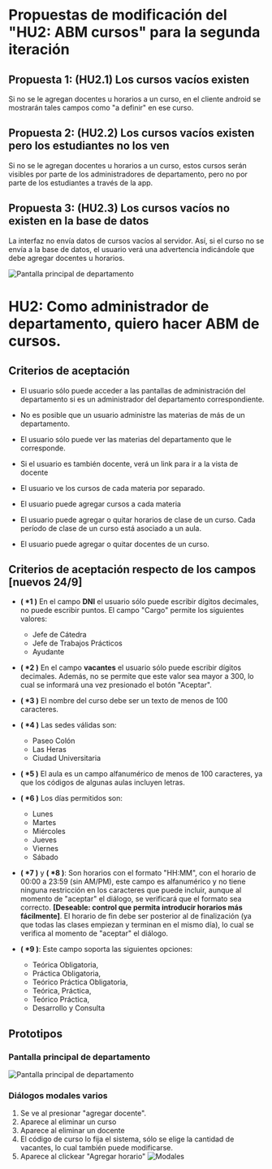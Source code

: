 # Propuestas de modificación del "HU2: ABM cursos" para la segunda iteración


## Propuesta 1: (HU2.1) Los cursos vacíos existen
Si no se le agregan docentes u horarios a un curso, en el cliente android se mostrarán tales campos como "a definir" en ese curso.

## Propuesta 2: (HU2.2) Los cursos vacíos existen pero los estudiantes no los ven
Si no se le agregan docentes u horarios a un curso, estos cursos serán visibles por parte de los administradores de departamento, pero no por parte de los estudiantes a través de la app.

## Propuesta 3: (HU2.3) Los cursos vacíos no existen en la base de datos
La interfaz no envía datos de cursos vacíos al servidor. Así, si el curso no se envía a la base de datos, el usuario verá una advertencia indicándole que debe agregar docentes u horarios.

![Pantalla principal de departamento](./prototipos/depto/depto-ppal-modificado.png)

# HU2: Como administrador de departamento, quiero hacer ABM de cursos.

## Criterios de aceptación
 - El usuario sólo puede acceder a las pantallas de administración del departamento si es un administrador del departamento correspondiente.
 
 - No es posible que un usuario administre las materias de más de un departamento.
 
 - El usuario sólo puede ver las materias del departamento que le corresponde.
 
 - Si el usuario es también docente, verá un link para ir a la vista de docente
 
 - El usuario ve los cursos de cada materia por separado.
 
 - El usuario puede agregar cursos a cada materia
 
 - El usuario puede agregar o quitar horarios de clase de un curso. Cada período de clase de un curso está asociado a un aula.
 
 - El usuario puede agregar o quitar docentes de un curso.
 
## Criterios de aceptación respecto de los campos [nuevos 24/9]
 - **( \*1 )** En el campo **DNI** el usuario sólo puede escribir dígitos decimales, no puede escribir puntos. El campo "Cargo" permite los siguientes valores:
    - Jefe de Cátedra
    - Jefe de Trabajos Prácticos
    - Ayudante
    
 - **( \*2 )** En el campo **vacantes** el usuario sólo puede escribir dígitos decimales. Además, no se permite que este valor sea mayor a 300, lo cual se informará una vez presionado el botón "Aceptar".
 
 - **( \*3 )** El nombre del curso debe ser un texto de menos de 100 caracteres.
 
 - **( \*4 )** Las sedes válidas son:
    - Paseo Colón
    - Las Heras
    - Ciudad Universitaria
    
 - **( \*5 )** El aula es un campo alfanumérico de menos de 100 caracteres, ya que los códigos de algunas aulas incluyen letras.
 
 - **( \*6 )** Los días permitidos son:
    - Lunes
    - Martes
    - Miércoles
    - Jueves
    - Viernes
    - Sábado
    
 - **( \*7 )** y **( \*8 )**: Son horarios con el formato "HH:MM", con el horario de 00:00 a 23:59 (sin AM/PM), este campo es alfanumérico y no tiene ninguna restricción en los caracteres que puede incluir, aunque al momento de "aceptar" el diálogo, se verificará que el formato sea correcto. **[Deseable: control que permita introducir horarios más fácilmente]**. El horario de fin debe ser posterior al de finalización (ya que todas las clases empiezan y terminan en el mismo día), lo cual se verifica al momento de "aceptar" el diálogo.
 
 - **( \*9 )**: Este campo soporta las siguientes opciones:
    - Teórica Obligatoria, 
    - Práctica Obligatoria, 
    - Teórico Práctica Obligatoria, 
    - Teórica, Práctica, 
    - Teórico Práctica,
    - Desarrollo y Consulta

## Prototipos
### Pantalla principal de departamento
![Pantalla principal de departamento](./prototipos/depto/depto-ppal.png)

### Diálogos modales varios
1. Se ve al presionar "agregar docente".
2. Aparece al eliminar un curso
3. Aparece al eliminar un docente
4. El código de curso lo fija el sistema, sólo se elige la cantidad de vacantes, lo cual también puede modificarse.
5. Aparece al clickear "Agregar horario"
![Modales](./prototipos/depto/depto-modales.png)

